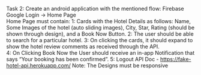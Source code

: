  
Task 2: 
Create an android application with the mentioned flow: 
Firebase Google Login -> Home Page  
Home Page must contain: 
1: Cards with the Hotel Details as follows: Name, Some Images of the hotel (auto sliding images), 
City, Star, Rating (should be shown through design), and a Book Now Button. 
2: The user should be able to search for a particular hotel. 
3: On clicking the cards, it should expand to show the hotel review comments as received through 
the API.  
4: On Clicking Book Now the User should receive an in-app Notification that says “Your booking has 
been confirmed”. 
5: Logout 
API Doc - https://fake-hotel-api.herokuapp.com/ 
Note: The Designs must be responsive 